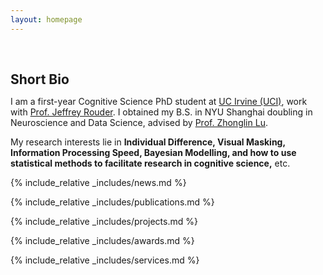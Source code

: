 ```yaml
---
layout: homepage
---
```


<h1 id="about-me"></h1>

<h2 style="margin: 60px 0px 10px;">Short Bio</h2>

I am a first-year Cognitive Science PhD student at [UC Irvine (UCI)](https://www.cogsci.uci.edu/), work with [Prof. Jeffrey Rouder](https://scholar.google.com/citations?hl=en&user=W5inQnkAAAAJ). I obtained my B.S. in NYU Shanghai doubling in Neuroscience and Data Science, advised by [Prof. Zhonglin Lu](https://scholar.google.com/citations?user=dBz3AIEAAAAJ&hl=en).  

My research interests lie in **Individual Difference, Visual Masking, Information Processing Speed, Bayesian Modelling, and how to use statistical methods to facilitate research in cognitive science,** etc.

{% include_relative _includes/news.md %}

{% include_relative _includes/publications.md %}

{% include_relative _includes/projects.md %}

{% include_relative _includes/awards.md %}

{% include_relative _includes/services.md %}



